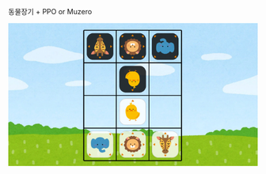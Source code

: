 동물장기 + PPO or Muzero

![acrhitecture](https://github.com/SeongYil/KDT_B3/blob/master/ReadImage/play.PNG)
